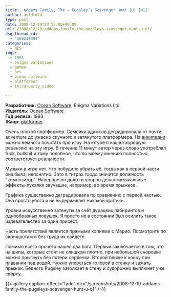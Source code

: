 ```yaml
---
title: 'Addams Family, The – Pugsley’s Scavenger Hunt (U) [o1]'
author: asfdfdfd
type: post
date: 2008-12-19T23:53:00+00:00
url: /2008/12/19/addams-family-the-pugsleys-scavenger-hunt-u-o1/
dsq_thread_id:
  - "160219391"
categories:
  - NES
tags:
  - 1993
  - enigma variations
  - games
  - nes
  - ocean software
  - platformer
  - third-party video  

---
```

**Разработчик:** [Ocean Software][1], Enigma Variations Ltd  
**Издатель:** [Ocean Software][1]  
**Год релиза:** 1993  
**Жанр:** [platformer][2]

Очень плохой платформер. Семейка адамсов деградировала от почти adventure до ужасно скучного и затянутого платформера. На [википедии](http://en.wikipedia.org/wiki/Addams_Family_-_Pugsley%27s_Scavenger_Hunt) можно немного почитать про игру. На ютубе я нашёл хорошую рецензию на эту игру. В течение 11 минут автор через слово употреблял fuck, bullshit и тому подобное, что по моему мнению полностью соответствует реальности.

Музыки в игре нет. Что побудило убрать её, тогда как в первой части она была, непонятно. Зато в титрах гордо значится должность "композитор". Наверное он долго и упорно делал музыкальные эффекты-пукалки звучащие, например, во время прыжков.

Графика существенно деградировала по сравнению с первой частью. Она просто убога и не выдерживает никакой критики.

Уровни искусственно затянуты за счёт дурацких лабиринтов и однообразных ловушек. Я просто не в состоянии был осилить такое издевательство за один присест.

Часть препятствий является прямыми копиями с Марио. Посмотрите по скриншотам и без труда их найдёте.

Помимо всего прочего нашёл два бага. Первый заключается в том, что на шипы, которые стоят не слишком плотно, при небольшой сноровке можно прыгнуть без потери сердечка. Второй ближе к концу при плавании под водой. Нужно упереться головой в стенку и зажать прыжок. Бедного Pugsley затолкает в стену и судорожно выплюнет уже сверху.

<!--more-->

{{< gallery caption-effect="fade" dir="/screenshots/2008-12-19-addams-family-the-pugsleys-scavenger-hunt-u-o1" />}}

 [1]: http://en.wikipedia.org/wiki/Ocean_Software
 [2]: http://en.wikipedia.org/wiki/Platform_game